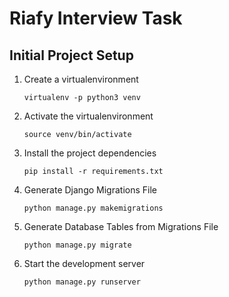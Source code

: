 # Riafy Interview Task

## Initial Project Setup
1. Create a virtualenvironment
    ```
    virtualenv -p python3 venv
    ```

2. Activate the virtualenvironment
    ```
    source venv/bin/activate
    ```
3. Install the project dependencies
    ```
    pip install -r requirements.txt
    ```
4. Generate Django Migrations File
    ```
    python manage.py makemigrations
    ```
7. Generate Database Tables from Migrations File
    ```
    python manage.py migrate
    ```
8. Start the development server
    ```
    python manage.py runserver
    ```
